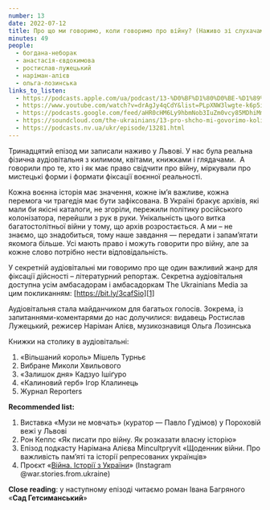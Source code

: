 ```yaml
---
number: 13
date: 2022-07-12
title: Про що ми говоримо, коли говоримо про війну? (Наживо зі слухачами)
minutes: 49
people:
  - богдана-неборак
  - анастасія-євдокимова
  - ростислав-лужецький
  - наріман-алієв
  - ольга-лозинська
links_to_listen:
  - https://podcasts.apple.com/ua/podcast/13-%D0%BF%D1%80%D0%BE-%D1%89%D0%BE-%D0%BC%D0%B8-%D0%B3%D0%BE%D0%B2%D0%BE%D1%80%D0%B8%D0%BC%D0%BE-%D0%BA%D0%BE%D0%BB%D0%B8-%D0%B3%D0%BE%D0%B2%D0%BE%D1%80%D0%B8%D0%BC%D0%BE-%D0%BF%D1%80%D0%BE-%D0%B2%D1%96%D0%B9%D0%BD%D1%83-%D0%BD%D0%B0%D0%B6%D0%B8%D0%B2%D0%BE/id1618999118?i=1000569619824&l=uk
  - https://www.youtube.com/watch?v=drAgJy4qCdY&list=PLpXNW3lwgte-k6p5iw3pJuvLk9UPDD1yV&index=14
  - https://podcasts.google.com/feed/aHR0cHM6Ly9hbmNob3IuZm0vcy85MDhiMmNlNC9wb2RjYXN0L3Jzcw/episode/OTgzNWY5MjUtNGZlNi00ZTQ5LThiZjktMjg0MTYzODA1ZmMz
  - https://soundcloud.com/the-ukrainians/13-pro-shcho-mi-govorimo-koli-govorimo-pro-vynu-nazhivo-z-slukhachami?in=the-ukrainians/sets/narazi-bez-nazvi
  - https://podcasts.nv.ua/ukr/episode/13281.html
---
```


Тринадцятий епізод ми записали наживо у Львові. У нас була реальна фізична
аудіовітальня з килимом, квітами, книжками і глядачами.  А говорили про те, хто
і як має право свідчити про війну, міркували про мистецькі форми і формати
фіксації воєнної реальності.

Кожна воєнна історія має значення, кожне імʼя важливе, кожна перемога чи
трагедія має бути зафіксована. В Україні бракує архівів, які мали би якісні
каталоги, не згоріли, пережили політику російського колонізатора, перейшли з
рук в руки. Унікальність цього витка багатостолітньої війни у тому, що архів
розростається. А ми – не знаємо, що знадобиться, тому наше завдання — передати
і запамʼятати якомога більше. Усі мають право і можуть говорити про війну, але
за кожне слово потрібно нести відповідальність.

У секретній аудіовітальні ми говоримо про ще один важливий жанр для фіксації
дійсності – літературний репортаж. Секретна аудіовітальня доступна усім
амбасадорам і амбасадоркам The Ukrainians Media за цим покликанням:
[https://bit.ly/3cafSio][1]

Аудіовітальня стала майданчиком для багатьох голосів. Зокрема, із
запитаннями-коментарями до нас долучилися: видавець Ростислав Лужецький,
режисер Наріман Алієв, музикознавиця Ольга Лозинська

Книжки на столику в аудіовітальні:

1. «Вільшаний король» Мішель Турньє
2. Вибране Миколи Хвильового
3. «Залишок дня» Кадзуо Ішіґуро
4. «Калиновий герб» Ігор Клалинець
5. Журнал Reporters

**Recommended list:**

1. Виставка «Музи не мовчать» (куратор — Павло Гудімов) у Пороховій вежі у
Львові
2. Рон Кеппс «Як писати про війну. Як розказати власну історію»
3. Епізод подкасту Нарімана Алієва Mincultpryvit «Щоденник війни. Про
важливість памʼяті та історії репресованих українців»
4. Проєкт «[Війна. Історії з України][2]» (Instagram
@war.stories.from.ukraine)

**Close reading**: у наступному епізоді читаємо роман Івана Багряного «**Сад
Гетсиманський**»

[1]: https://bit.ly/3cafSio
[2]: https://www.warstoriesukraine.com/
